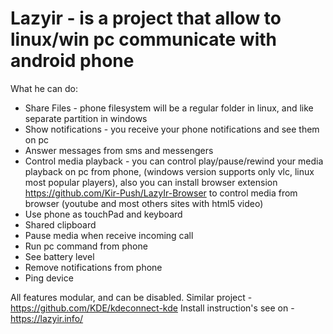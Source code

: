 # Lazyir - is a project that allow to linux/win pc communicate with android phone
What he can do:

* Share Files - phone filesystem will be a regular folder in linux, and
like separate partition in windows
* Show notifications - you receive your phone notifications and see them on pc
* Answer messages from sms and messengers
* Control media playback - you can control play/pause/rewind your media playback on pc from phone,
(windows version supports only vlc, linux most popular players),
also you can install browser extension https://github.com/Kir-Push/LazyIr-Browser to
control media from browser (youtube and most others sites with html5 video)
* Use phone as touchPad and keyboard
* Shared clipboard
* Pause media when receive incoming call
* Run pc command from phone
* See battery level
* Remove notifications from phone
* Ping device

All features modular, and can be disabled.
Similar project - https://github.com/KDE/kdeconnect-kde
Install instruction's  see on - https://lazyir.info/

